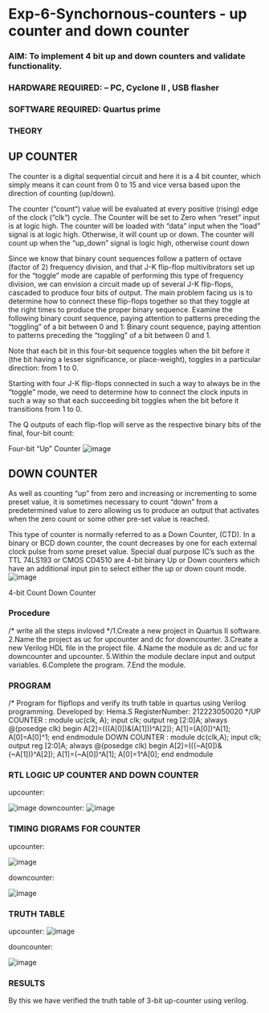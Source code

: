 # Exp-6-Synchornous-counters - up counter and down counter 
### AIM: To implement 4 bit up and down counters and validate  functionality.
### HARDWARE REQUIRED:  – PC, Cyclone II , USB flasher
### SOFTWARE REQUIRED:   Quartus prime
### THEORY 

## UP COUNTER 
The counter is a digital sequential circuit and here it is a 4 bit counter, which simply means it can count from 0 to 15 and vice versa based upon the direction of counting (up/down). 

The counter (“count“) value will be evaluated at every positive (rising) edge of the clock (“clk“) cycle.
The Counter will be set to Zero when “reset” input is at logic high.
The counter will be loaded with “data” input when the “load” signal is at logic high. Otherwise, it will count up or down.
The counter will count up when the “up_down” signal is logic high, otherwise count down

Since we know that binary count sequences follow a pattern of octave (factor of 2) frequency division, and that J-K flip-flop multivibrators set up for the “toggle” mode are capable of performing this type of frequency division, we can envision a circuit made up of several J-K flip-flops, cascaded to produce four bits of output.
The main problem facing us is to determine how to connect these flip-flops together so that they toggle at the right times to produce the proper binary sequence.
Examine the following binary count sequence, paying attention to patterns preceding the “toggling” of a bit between 0 and 1:
Binary count sequence, paying attention to patterns preceding the “toggling” of a bit between 0 and 1.

Note that each bit in this four-bit sequence toggles when the bit before it (the bit having a lesser significance, or place-weight), toggles in a particular direction: from 1 to 0.



 
 

Starting with four J-K flip-flops connected in such a way to always be in the “toggle” mode, we need to determine how to connect the clock inputs in such a way so that each succeeding bit toggles when the bit before it transitions from 1 to 0.

The Q outputs of each flip-flop will serve as the respective binary bits of the final, four-bit count:

 
 

Four-bit “Up” Counter
![image](https://user-images.githubusercontent.com/36288975/169644758-b2f4339d-9532-40c5-af40-8f4f8c942e2c.png)



## DOWN COUNTER 

As well as counting “up” from zero and increasing or incrementing to some preset value, it is sometimes necessary to count “down” from a predetermined value to zero allowing us to produce an output that activates when the zero count or some other pre-set value is reached.

This type of counter is normally referred to as a Down Counter, (CTD). In a binary or BCD down counter, the count decreases by one for each external clock pulse from some preset value. Special dual purpose IC’s such as the TTL 74LS193 or CMOS CD4510 are 4-bit binary Up or Down counters which have an additional input pin to select either the up or down count mode.
![image](https://user-images.githubusercontent.com/36288975/169644844-1a14e123-7228-4ed8-81a9-eb937dff4ac8.png)


4-bit Count Down Counter
### Procedure
/* write all the steps invloved */1.Create a new project in Quartus II software.
2.Name the project as uc for upcounter and dc for downcounter.
3.Create a new Verilog HDL file in the project file.
4.Name the module as dc and uc for downcounter and upcounter.
5.Within the module declare input and output variables.
6.Complete the program.
7.End the module.




### PROGRAM 
/*
Program for flipflops  and verify its truth table in quartus using Verilog programming.
Developed by: Hema.S
RegisterNumber:  212223050020
*/UP COUNTER :
module uc(clk, A);
input clk;
output reg [2:0]A;
always @(posedge clk)
begin
A[2]=(((A[0])&(A[1]))^A[2]);
A[1]=(A[0])^A[1];
A[0]=A[0]^1;
end
endmodule
DOWN COUNTER :
module dc(clk,A);
input clk;
output reg [2:0]A;
always @(posedge clk)
begin
A[2]=(((~A[0])&(~A[1]))^A[2]);
A[1]=(~A[0])^A[1];
A[0]=1^A[0];
end
endmodule






### RTL LOGIC UP COUNTER AND DOWN COUNTER  
upcounter:

![image](https://github.com/Hema23013960/Exp-7-Synchornous-counters-/assets/154524429/cf2906c6-2384-4b36-936c-f735977388b0)
downcounter:
![image](https://github.com/Hema23013960/Exp-7-Synchornous-counters-/assets/154524429/c6432e07-1bca-41e3-8884-0dfd6cc54e64)






### TIMING DIGRAMS FOR COUNTER  
upcounter:

![image](https://github.com/Hema23013960/Exp-7-Synchornous-counters-/assets/154524429/b22548d5-c85d-451f-88c4-7cad81395ed5)




downcounter:


![image](https://github.com/Hema23013960/Exp-7-Synchornous-counters-/assets/154524429/f094ec42-7ee0-4f94-b198-384d42559393)


### TRUTH TABLE 

upcounter:
![image](https://github.com/Hema23013960/Exp-7-Synchornous-counters-/assets/154524429/00ed9bc9-1988-47de-b1c0-b7ab3a98da84)




douncounter:

![image](https://github.com/Hema23013960/Exp-7-Synchornous-counters-/assets/154524429/8abfd274-2e1a-4151-a4c8-b20a430610ca)



### RESULTS 
By this we have verified the truth table of 3-bit up-counter using verilog.
